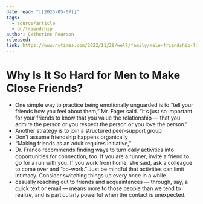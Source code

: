 ```yaml
---
date read: "[[2023-05-07]]"
tags:
  - source/article
  - on/friendship
author: Catherine Pearson
released: 
link: https://www.nytimes.com/2022/11/28/well/family/male-friendship-loneliness.html
---
```

# Why Is It So Hard for Men to Make Close Friends?


- One simple way to practice being emotionally unguarded is to “tell your friends how you feel about them,” Mr. Fager said. “It’s just so important for your friends to know that you value the relationship — that you admire the person or you respect the person or you love the person.” 
- Another strategy is to join a structured peer-support group 
- Don’t assume friendship happens organically 
- “Making friends as an adult requires initiative,” 
- Dr. Franco recommends finding ways to turn daily activities into opportunities for connection, too. If you are a runner, invite a friend to go for a run with you. If you work from home, she said, ask a colleague to come over and “co-work.”
  Just be mindful that activities can limit intimacy. Consider switching things up every once in a while. 
- casually reaching out to friends and acquaintances — through, say, a quick text or email — means more to those people than we tend to realize, and is particularly powerful when the contact is unexpected.
